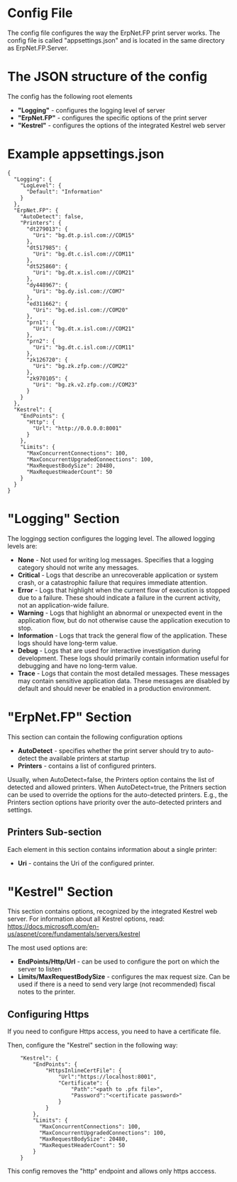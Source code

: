 # Config File
The config file configures the way the ErpNet.FP print server works.
The config file is called "appsettings.json" and is located in the same directory as ErpNet.FP.Server.

# The JSON structure of the config
The config has the following root elements
* **"Logging"** - configures the logging level of server
* **"ErpNet.FP"** - configures the specific options of the print server
* **"Kestrel"** - configures the options of the integrated Kestrel web server

# Example appsettings.json

```
{
  "Logging": {
    "LogLevel": {
      "Default": "Information"
    }
  },
  "ErpNet.FP": {
    "AutoDetect": false,
    "Printers": {
      "dt279013": {
        "Uri": "bg.dt.p.isl.com://COM15"
      },
      "dt517985": {
        "Uri": "bg.dt.c.isl.com://COM11"
      },
      "dt525860": {
        "Uri": "bg.dt.x.isl.com://COM21"
      },
      "dy448967": {
        "Uri": "bg.dy.isl.com://COM7"
      },
      "ed311662": {
        "Uri": "bg.ed.isl.com://COM20"
      },
      "prn1": {
        "Uri": "bg.dt.x.isl.com://COM21"
      },
      "prn2": {
        "Uri": "bg.dt.c.isl.com://COM11"
      },
      "zk126720": {
        "Uri": "bg.zk.zfp.com://COM22"
      },
      "zk970105": {
        "Uri": "bg.zk.v2.zfp.com://COM23"
      }
    }
  },
  "Kestrel": {
    "EndPoints": {
      "Http": {
        "Url": "http://0.0.0.0:8001"
      }
    },
    "Limits": {
      "MaxConcurrentConnections": 100,
      "MaxConcurrentUpgradedConnections": 100,
      "MaxRequestBodySize": 20480,
      "MaxRequestHeaderCount": 50
    }
  }
}
```

# "Logging" Section
The loggingg section configures the logging level. The allowed logging levels are:
* **None** - Not used for writing log messages. Specifies that a logging category should not write any messages.
* **Critical** - Logs that describe an unrecoverable application or system crash, or a catastrophic failure that requires immediate attention.
* **Error** - Logs that highlight when the current flow of execution is stopped due to a failure. These should indicate a failure in the current activity, not an application-wide failure.
* **Warning** - Logs that highlight an abnormal or unexpected event in the application flow, but do not otherwise cause the application execution to stop.
* **Information** - Logs that track the general flow of the application. These logs should have long-term value.
* **Debug** - Logs that are used for interactive investigation during development. These logs should primarily contain information useful for debugging and have no long-term value.
* **Trace** - Logs that contain the most detailed messages. These messages may contain sensitive application data. These messages are disabled by default and should never be enabled in a production environment.

# "ErpNet.FP" Section
This section can contain the following configuration options
* **AutoDetect** - specifies whether the print server should try to auto-detect the available printers at startup
* **Printers** - contains a list of configured printers. 

Usually, when AutoDetect=false, the Printers option contains the list of detected and allowed printers. 
When AutoDetect=true, the Pritners section can be used to override the options for the auto-detected printers.
E.g., the Printers section options have priority over the auto-detected printers and settings.

## Printers Sub-section
Each element in this section contains information about a single printer:
* **Uri** - contains the Uri of the configured printer.

# "Kestrel" Section
This section contains options, recognized by the integrated Kestrel web server. 
For information about all Kestrel options, read:
https://docs.microsoft.com/en-us/aspnet/core/fundamentals/servers/kestrel

The most used options are:
* **EndPoints/Http/Url** - can be used to configure the port on which the server to listen
* **Limits/MaxRequestBodySize** - configures the max request size. Can be used if there is a need to send very large (not recommended) fiscal notes to the printer.

## Configuring Https
If you need to configure Https access, you need to have a certificate file.

Then, configure the "Kestrel" section in the following way:
```
    "Kestrel": {
        "EndPoints": {
            "HttpsInlineCertFile": {
                "Url":"https://localhost:8001",
                "Certificate": {
                    "Path":"<path to .pfx file>",
                    "Password":"<certificate password>"
                }
            }
        },
        "Limits": {
          "MaxConcurrentConnections": 100,
          "MaxConcurrentUpgradedConnections": 100,
          "MaxRequestBodySize": 20480,
          "MaxRequestHeaderCount": 50
        }        
    }
```

This config removes the "http" endpoint and allows only https acccess.

